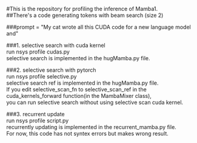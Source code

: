 #This is the repository for profiling the inference of Mamba1.<br>
##There's a code generating tokens with beam search (size 2)<br>

###prompt = "My cat wrote all this CUDA code for a new language model and"<br>

###1. selective search with cuda kernel<br>
   run nsys profile cudas.py<br>
   selective search is implemented in the hugMamba.py file.<br>

###2. selective search with pytorch<br>
   run nsys profile selective.py<br>
   selective search ref is implemented in the hugMamba.py file.<br>
   If you edit selective_scan_fn to selective_scan_ref in the cuda_kernels_forward function(in the MambaMixer class),<br>
   you can run selective search without using selective scan cuda kernel.<br>

###3. recurrent update<br>
   run nsys profile script.py<br>
   recurrently updating is implemented in the recurrent_mamba.py file.<br>
   For now, this code has not syntex errors but makes wrong result.<br>

